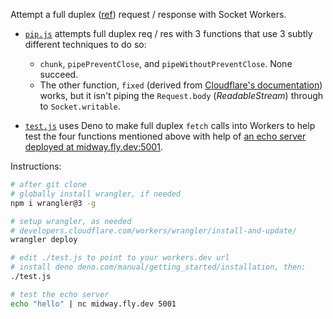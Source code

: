 Attempt a full duplex ([ref](https://developer.chrome.com/articles/fetch-streaming-requests)) request / response with Socket Workers.

- [`pip.js`](https://github.com/ignoramous/tcpworkers/blob/bcdbb86c110b9999e4a7020d6962fd0be2be033f/pip.js) attempts full duplex
  req / res with 3 functions that use 3 subtly different techniques to do so:
   - `chunk`, `pipePreventClose`, and `pipeWithoutPreventClose`. None succeed.
   - The other function, `fixed` (derived from [Cloudflare's documentation](https://developers.cloudflare.com/workers/runtime-apis/tcp-sockets)) works,
but it isn't piping the `Request.body` (*ReadableStream*) through to `Socket.writable`.

- [`test.js`](https://github.com/ignoramous/tcpworkers/blob/bcdbb86c110b9999e4a7020d6962fd0be2be033f/test.js) uses Deno to make full duplex `fetch` calls
  into Workers to help test the four functions mentioned above with help of [an echo server deployed at midway.fly.dev:5001](https://github.com/celzero/midway).

Instructions:
```bash
# after git clone
# globally install wrangler, if needed
npm i wrangler@3 -g

# setup wrangler, as needed
# developers.cloudflare.com/workers/wrangler/install-and-update/
wrangler deploy

# edit ./test.js to point to your workers.dev url
# install deno deno.com/manual/getting_started/installation, then:
./test.js

# test the echo server
echo "hello" | nc midway.fly.dev 5001
```
